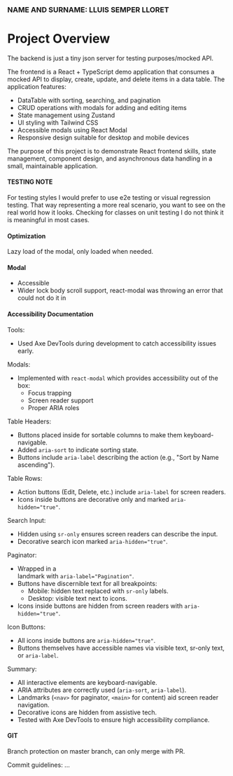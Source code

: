 ### NAME AND SURNAME: LLUIS SEMPER LLORET

# Project Overview

The backend is just a tiny json server for testing purposes/mocked API.

The frontend is a React + TypeScript demo application that consumes a mocked API to display, create, update, and delete items in a data table. The application features:

- DataTable with sorting, searching, and pagination
- CRUD operations with modals for adding and editing items
- State management using Zustand
- UI styling with Tailwind CSS
- Accessible modals using React Modal
- Responsive design suitable for desktop and mobile devices

The purpose of this project is to demonstrate React frontend skills, state management, component design, and asynchronous data handling in a small, maintainable application.

#### TESTING NOTE

For testing styles I would prefer to use e2e testing or visual regression testing. That way representing a more real scenario, you want to see on the real world how it looks. Checking for classes on unit testing I do not think it is meaningful in most cases.

#### Optimization

Lazy load of the modal, only loaded when needed.

<!-- TODO: project’s deployment, configuration and execution steps. -->

#### Modal

- Accessible
- Wider lock body scroll support, react-modal was throwing an error that could not do it in

#### Accessibility Documentation

Tools:

- Used Axe DevTools during development to catch accessibility issues early.

Modals:

- Implemented with `react-modal` which provides accessibility out of the box:
  - Focus trapping
  - Screen reader support
  - Proper ARIA roles

Table Headers:

- Buttons placed inside <th> for sortable columns to make them keyboard-navigable.
- Added `aria-sort` to indicate sorting state.
- Buttons include `aria-label` describing the action (e.g., "Sort by Name ascending").

Table Rows:

- Action buttons (Edit, Delete, etc.) include `aria-label` for screen readers.
- Icons inside buttons are decorative only and marked `aria-hidden="true"`.

Search Input:

- Hidden <label> using `sr-only` ensures screen readers can describe the input.
- Decorative search icon marked `aria-hidden="true"`.

Paginator:

- Wrapped in a <nav> landmark with `aria-label="Pagination"`.
- Buttons have discernible text for all breakpoints:
  - Mobile: hidden text replaced with `sr-only` labels.
  - Desktop: visible text next to icons.
- Icons inside buttons are hidden from screen readers with `aria-hidden="true"`.

Icon Buttons:

- All icons inside buttons are `aria-hidden="true"`.
- Buttons themselves have accessible names via visible text, sr-only text, or `aria-label`.

Summary:

- All interactive elements are keyboard-navigable.
- ARIA attributes are correctly used (`aria-sort`, `aria-label`).
- Landmarks (`<nav>` for paginator, `<main>` for content) aid screen reader navigation.
- Decorative icons are hidden from assistive tech.
- Tested with Axe DevTools to ensure high accessibility compliance.

#### GIT

Branch protection on master branch, can only merge with PR.

Commit guidelines: ...
